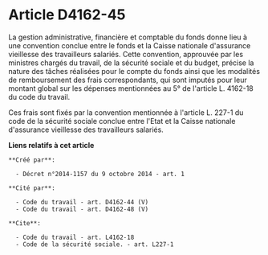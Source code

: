 # Article D4162-45

La gestion administrative, financière et comptable du fonds donne lieu à une convention conclue entre le fonds et la Caisse
nationale d'assurance vieillesse des travailleurs salariés. Cette convention, approuvée par les ministres chargés du travail,
de la sécurité sociale et du budget, précise la nature des tâches réalisées pour le compte du fonds ainsi que les modalités
de remboursement des frais correspondants, qui sont imputés pour leur montant global sur les dépenses mentionnées au 5° de
l'article L. 4162-18 du code du travail. 

Ces frais sont fixés par la convention mentionnée à l'article L. 227-1 du code de la sécurité sociale conclue entre l'Etat et
la Caisse nationale d'assurance vieillesse des travailleurs salariés.

**Liens relatifs à cet article**

	**Créé par**:

	  - Décret n°2014-1157 du 9 octobre 2014 - art. 1

	**Cité par**:

	  - Code du travail - art. D4162-44 (V)
	  - Code du travail - art. D4162-48 (V)

	**Cite**:

	  - Code du travail - art. L4162-18
	  - Code de la sécurité sociale. - art. L227-1
